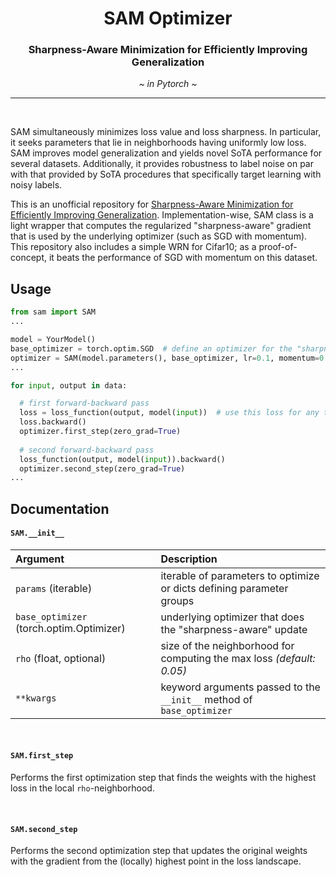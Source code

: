 <h1 align="center"><b>SAM Optimizer</b></h1>
<h3 align="center"><b>Sharpness-Aware Minimization for Efficiently Improving Generalization</b></h1>
<p align="center">
  <i>~ in Pytorch ~</i>
</p> 
 
--------------

<br>

SAM simultaneously minimizes loss value and loss sharpness. In particular, it seeks parameters that lie in neighborhoods having uniformly low loss. SAM improves model generalization and yields novel SoTA performance for several datasets. Additionally, it provides robustness to label noise on par with that provided by SoTA procedures that specifically target learning with noisy labels.

This is an unofficial repository for [Sharpness-Aware Minimization for Efficiently Improving Generalization](https://arxiv.org/abs/2010.01412). Implementation-wise, SAM class is a light wrapper that computes the regularized "sharpness-aware" gradient that is used by the underlying optimizer (such as SGD with momentum). This repository also includes a simple WRN for Cifar10; as a proof-of-concept, it beats the performance of SGD with momentum on this dataset.


## Usage

```python
from sam import SAM
...

model = YourModel()
base_optimizer = torch.optim.SGD  # define an optimizer for the "sharpness-aware" update
optimizer = SAM(model.parameters(), base_optimizer, lr=0.1, momentum=0.9)
...

for input, output in data:

  # first forward-backward pass
  loss = loss_function(output, model(input))  # use this loss for any training statistics
  loss.backward()
  optimizer.first_step(zero_grad=True)
  
  # second forward-backward pass
  loss_function(output, model(input)).backward()
  optimizer.second_step(zero_grad=True)
...
```

## Documentation

#### `SAM.__init__`

| **Argument**    | **Description** |
| :-------------- | :-------------- |
| `params` (iterable) | iterable of parameters to optimize or dicts defining parameter groups |
| `base_optimizer` (torch.optim.Optimizer) | underlying optimizer that does the "sharpness-aware" update |
| `rho` (float, optional)           | size of the neighborhood for computing the max loss *(default: 0.05)* |
| `**kwargs` | keyword arguments passed to the `__init__` method of `base_optimizer` |

<br>

#### `SAM.first_step`

Performs the first optimization step that finds the weights with the highest loss in the local `rho`-neighborhood.

<br>

#### `SAM.second_step`

Performs the second optimization step that updates the original weights with the gradient from the (locally) highest point in the loss landscape.